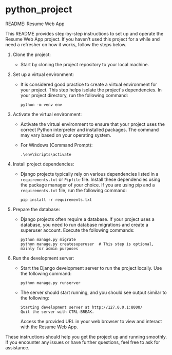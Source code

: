 # python_project

README: Resume Web App

This README provides step-by-step instructions to set up and operate the Resume Web App project. If you haven't used this project for a while and need a refresher on how it works, follow the steps below.

1. Clone the project:
   - Start by cloning the project repository to your local machine.

2. Set up a virtual environment:
   - It is considered good practice to create a virtual environment for your project. This step helps isolate the project's dependencies. In your project directory, run the following command:

     ```shell
     python -m venv env
     ```

3. Activate the virtual environment:
   - Activate the virtual environment to ensure that your project uses the correct Python interpreter and installed packages. The command may vary based on your operating system.

   - For Windows (Command Prompt):

     ```shell
     .\env\Scripts\activate
     ```

4. Install project dependencies:
   - Django projects typically rely on various dependencies listed in a `requirements.txt` or `Pipfile` file. Install these dependencies using the package manager of your choice. If you are using pip and a `requirements.txt` file, run the following command:

     ```shell
     pip install -r requirements.txt
     ```

5. Prepare the database:
   - Django projects often require a database. If your project uses a database, you need to run database migrations and create a superuser account. Execute the following commands:

     ```shell
     python manage.py migrate
     python manage.py createsuperuser  # This step is optional, mainly for admin purposes
     ```

6. Run the development server:
   - Start the Django development server to run the project locally. Use the following command:

     ```shell
     python manage.py runserver
     ```

   - The server should start running, and you should see output similar to the following:

     ```
     Starting development server at http://127.0.0.1:8000/
     Quit the server with CTRL-BREAK.
     ```

     Access the provided URL in your web browser to view and interact with the Resume Web App.

These instructions should help you get the project up and running smoothly. If you encounter any issues or have further questions, feel free to ask for assistance.
